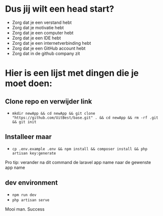 # Dus jij wilt een head start?
- Zorg dat je een verstand hebt
- Zorg dat je motivatie hebt
- Zorg dat je een computer hebt
- Zorg dat je een IDE hebt
- Zorg dat je een internetverbinding hebt
- Zorg dat je een GitHub account hebt
- Zorg dat in de github company zit

# Hier is een lijst met dingen die je moet doen:
## Clone repo en verwijder link
- ```mkdir newApp && cd newApp && git clone "https://github.com/UitBest/base.git" . && cd newApp && rm -rf .git && git init```

## Installeer maar
- ```cp .env.example .env && npm install && composer install && php artisan key:generate```

Pro tip: verander na dit command de laravel app name naar de gewenste app name

## dev environment
- ```npm run dev```
- ```php artisan serve```

Mooi man. Success
